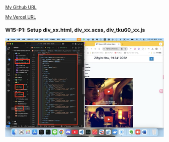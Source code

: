 [My Github URL](https://github.com/zihyinhsu/1131-sweb-demo-22)

[My Vercel URL](https://1131-sweb-demo-22.vercel.app/)

### W15-P1: Setup div_xx.html, div_xx.scss, div_tku60_xx.js
![p1-1](img/p1-1.png)

```
```
